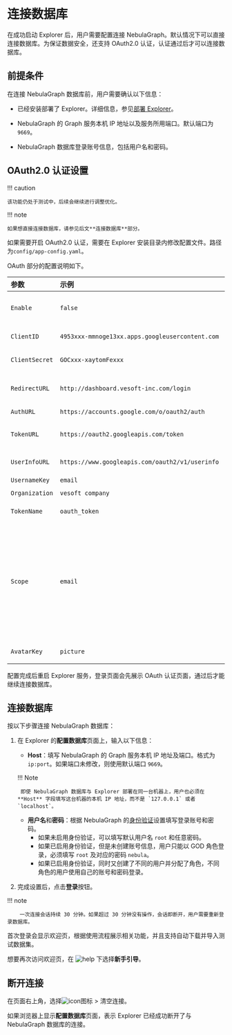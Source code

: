 # 连接数据库

在成功启动 Explorer 后，用户需要配置连接 NebulaGraph。默认情况下可以直接连接数据库。为保证数据安全，还支持 OAuth2.0 认证，认证通过后才可以连接数据库。

## 前提条件

在连接 NebulaGraph 数据库前，用户需要确认以下信息：

- 已经安装部署了 Explorer。详细信息，参见[部署 Explorer](../deploy-connect/ex-ug-deploy.md)。

- NebulaGraph 的 Graph 服务本机 IP 地址以及服务所用端口。默认端口为 `9669`。

- NebulaGraph 数据库登录账号信息，包括用户名和密码。

## OAuth2.0 认证设置

!!! caution

    该功能仍处于测试中，后续会继续进行调整优化。

!!! note

    如果想直接连接数据库，请参见后文**连接数据库**部分。

如果需要开启 OAuth2.0 认证，需要在 Explorer 安装目录内修改配置文件。路径为`config/app-config.yaml`。

OAuth 部分的配置说明如下。

|参数|示例|说明|
|:--|:--|:--|
|`Enable`|`false`|是否开启 OAuth2.0 认证。|
|`ClientID` | `4953xxx-mmnoge13xx.apps.googleusercontent.com`| 应用的 ClientId。  |
|`ClientSecret` | `GOCxxx-xaytomFexxx` | 应用的 ClientSecret。 |
|`RedirectURL` | `http://dashboard.vesoft-inc.com/login` |重定向到 Dashboard 的 URL。   |
|`AuthURL` | `https://accounts.google.com/o/oauth2/auth` | 认证 URL。  |
|`TokenURL` | `https://oauth2.googleapis.com/token`| 获取 access_token 的 URL。 |
|`UserInfoURL` | `https://www.googleapis.com/oauth2/v1/userinfo`| 获取用户信息的 URL。 |
|`UsernameKey` | `email`| 用户名字段。 |
|`Organization` |  `vesoft company`       |  组织名称。             |
|`TokenName`|`oauth_token`|Cookie 里的 Token 名称。|
|`Scope`| `email`| OAuth 的权限范围。权限范围需要是厂商 OAuth2.0 平台配置的 scope 的子集，否则请求会失败。请求的 scope 需要能获取到`UsernameKey`的值。|
|`AvatarKey`|`picture`|用户信息里的 Avatar Key。|

配置完成后重启 Explorer 服务，登录页面会先展示 OAuth 认证页面，通过后才能继续连接数据库。

## 连接数据库

按以下步骤连接 NebulaGraph 数据库：

1. 在 Explorer 的**配置数据库**页面上，输入以下信息：

   - **Host**：填写 NebulaGraph 的 Graph 服务本机 IP 地址及端口。格式为 `ip:port`。如果端口未修改，则使用默认端口 `9669`。

    !!! Note

        即使 NebulaGraph 数据库与 Explorer 部署在同一台机器上，用户也必须在 **Host** 字段填写这台机器的本机 IP 地址，而不是 `127.0.0.1` 或者 `localhost`。

   - **用户名**和**密码**：根据 NebulaGraph 的[身份验证](../../7.data-security/1.authentication/1.authentication.md)设置填写登录账号和密码。
     - 如果未启用身份验证，可以填写默认用户名 `root` 和任意密码。
     - 如果已启用身份验证，但是未创建账号信息，用户只能以 GOD 角色登录，必须填写 `root` 及对应的密码 `nebula`。
     - 如果已启用身份验证，同时又创建了不同的用户并分配了角色，不同角色的用户使用自己的账号和密码登录。

2. 完成设置后，点击**登录**按钮。

  !!! note

        一次连接会话持续 30 分钟。如果超过 30 分钟没有操作，会话即断开，用户需要重新登录数据库。

首次登录会显示欢迎页，根据使用流程展示相关功能，并且支持自动下载并导入测试数据集。

想要再次访问欢迎页，在 ![help](https://docs-cdn.nebula-graph.com.cn/figures/navbar-help.png) 下选择**新手引导**。

## 断开连接

在页面右上角，选择![icon](https://docs-cdn.nebula-graph.com.cn/figures/image-icon10.png)图标 > 清空连接。

如果浏览器上显示**配置数据库**页面，表示 Explorer 已经成功断开了与 NebulaGraph 数据库的连接。
